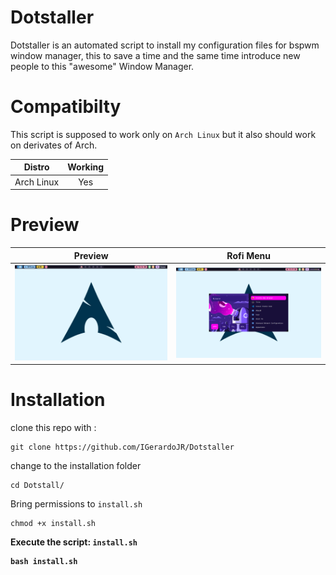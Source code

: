 # Dotstaller
Dotstaller is an automated script to install my configuration files for bspwm window manager, this to save a time and the same time introduce new people to this "awesome"
Window Manager.

# Compatibilty
This script is supposed to work only on <code>Arch Linux</code> but it also should work on derivates of Arch.

**Distro**          |    **Working**
:-------------------:|:---------------:
Arch Linux           |       Yes

# Preview
Preview             |  Rofi Menu
:-------------------------:|:-------------------------:
![First Preview](https://github.com/IGerardoJR/Dotstaller/blob/main/preview1.png) |  ![Rofi Menu](https://github.com/IGerardoJR/Dotstaller/blob/main/preview2.png)


# Installation
clone this repo with :
  ```
git clone https://github.com/IGerardoJR/Dotstaller
  ```

change to the installation folder
```
cd Dotstall/
```
Bring permissions to <code>install.sh</code>
```
chmod +x install.sh
```
<b>Execute the script:  <code>install.sh</code>
```
bash install.sh
```
